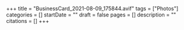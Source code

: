 +++
title = "BusinessCard_2021-08-09_175844.avif"
tags = ["Photos"]
categories = []
startDate = ""
draft = false
pages = []
description = ""
citations = []
+++
